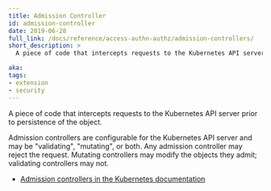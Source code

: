 ```yaml
---
title: Admission Controller
id: admission-controller
date: 2019-06-28
full_link: /docs/reference/access-authn-authz/admission-controllers/
short_description: >
  A piece of code that intercepts requests to the Kubernetes API server prior to persistence of the object.

aka:
tags:
- extension
- security
---
```

A piece of code that intercepts requests to the Kubernetes API server prior to persistence of the object.

<!--more-->

Admission controllers are configurable for the Kubernetes API server and may be "validating", "mutating", or
both. Any admission controller may reject the request. Mutating controllers may modify the objects they admit;
validating controllers may not.

* [Admission controllers in the Kubernetes documentation](/docs/reference/access-authn-authz/admission-controllers/)
